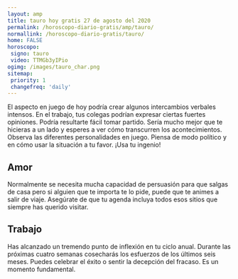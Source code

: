 ```yaml
---
layout: amp
title: tauro hoy gratis 27 de agosto del 2020 
permalink: /horoscopo-diario-gratis/amp/tauro/
normallink: /horoscopo-diario-gratis/tauro/
home: FALSE
horoscopo:
 signo: tauro
 video: TTMGb3yIPio 
ogimg: /images/tauro_char.png
sitemap:
 priority: 1
 changefreq: 'daily'
---
```



El aspecto en juego de hoy podría crear algunos intercambios verbales intensos. En el trabajo, tus colegas podrían expresar ciertas fuertes opiniones. Podría resultarte fácil tomar partido. Sería mucho mejor que te hicieras a un lado y esperes a ver cómo transcurren los acontecimientos. Observa las diferentes personalidades en juego. Piensa de modo político y en cómo usar la situación a tu favor. ¡Usa tu ingenio!

## Amor

Normalmente se necesita mucha capacidad de persuasión para que salgas de casa pero si alguien que te importa te lo pide, puede que te animes a salir de viaje. Asegúrate de que tu agenda incluya todos esos sitios que siempre has querido visitar.

## Trabajo

Has alcanzado un tremendo punto de inflexión en tu ciclo anual. Durante las próximas cuatro semanas cosecharás los esfuerzos de los últimos seis meses. Puedes celebrar el éxito o sentir la decepción del fracaso. Es un momento fundamental.